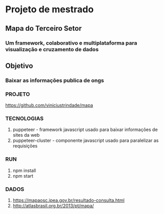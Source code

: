 # Projeto de mestrado
## Mapa do Terceiro Setor
### Um framework, colaborativo e multiplataforma para visualização e cruzamento de dados


## Objetivo
### Baixar as informações publica de ongs

### PROJETO
https://github.com/viniciustrindade/mapa

### TECNOLOGIAS
1. puppeteer - framework javascript usado para baixar informações de sites da web
1. puppeteer-cluster - componente javascript usado para paralelizar as requisições


### RUN
1. npm install
1. npm start

### DADOS
1. https://mapaosc.ipea.gov.br/resultado-consulta.html
1. http://atlasbrasil.org.br/2013/pt/mapa/

